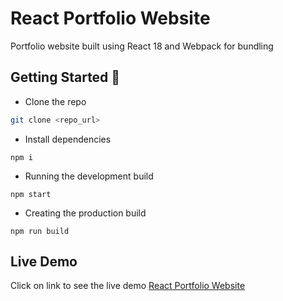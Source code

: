 
  # React Portfolio Website
  Portfolio website built using React 18 and Webpack for bundling
  
  ## Getting Started 🚀  
  - Clone the repo
  ```bash
  git clone <repo_url>
  ```
  - Install dependencies
  ```   
  npm i
  ```  
  - Running the development build
  ```
  npm start
  ```
  - Creating the production build

  ```
  npm run build
  ```

  ## Live Demo
Click on link to see the live demo
    [React Portfolio Website](https://portfolio-website-six-black.vercel.app/)

